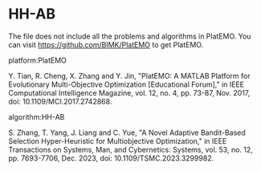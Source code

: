 # HH-AB
The file does not include all the problems and algorithms in PlatEMO. You can visit https://github.com/BIMK/PlatEMO to get PlatEMO.

platform:PlatEMO 

Y. Tian, R. Cheng, X. Zhang and Y. Jin, "PlatEMO: A MATLAB Platform for Evolutionary Multi-Objective Optimization [Educational Forum]," in IEEE Computational Intelligence Magazine, vol. 12, no. 4, pp. 73-87, Nov. 2017, doi: 10.1109/MCI.2017.2742868.

algorithm:HH-AB 

S. Zhang, T. Yang, J. Liang and C. Yue, "A Novel Adaptive Bandit-Based Selection Hyper-Heuristic for Multiobjective Optimization," in IEEE Transactions on Systems, Man, and Cybernetics: Systems, vol. 53, no. 12, pp. 7693-7706, Dec. 2023, doi: 10.1109/TSMC.2023.3299982.
